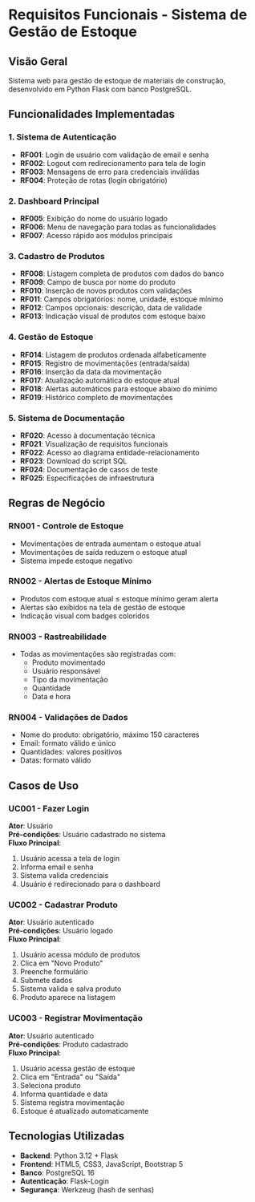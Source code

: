 # Requisitos Funcionais - Sistema de Gestão de Estoque

## Visão Geral
Sistema web para gestão de estoque de materiais de construção, desenvolvido em Python Flask com banco PostgreSQL.

## Funcionalidades Implementadas

### 1. Sistema de Autenticação
- **RF001**: Login de usuário com validação de email e senha
- **RF002**: Logout com redirecionamento para tela de login
- **RF003**: Mensagens de erro para credenciais inválidas
- **RF004**: Proteção de rotas (login obrigatório)

### 2. Dashboard Principal
- **RF005**: Exibição do nome do usuário logado
- **RF006**: Menu de navegação para todas as funcionalidades
- **RF007**: Acesso rápido aos módulos principais

### 3. Cadastro de Produtos
- **RF008**: Listagem completa de produtos com dados do banco
- **RF009**: Campo de busca por nome do produto
- **RF010**: Inserção de novos produtos com validações
- **RF011**: Campos obrigatórios: nome, unidade, estoque mínimo
- **RF012**: Campos opcionais: descrição, data de validade
- **RF013**: Indicação visual de produtos com estoque baixo

### 4. Gestão de Estoque
- **RF014**: Listagem de produtos ordenada alfabeticamente
- **RF015**: Registro de movimentações (entrada/saída)
- **RF016**: Inserção da data da movimentação
- **RF017**: Atualização automática do estoque atual
- **RF018**: Alertas automáticos para estoque abaixo do mínimo
- **RF019**: Histórico completo de movimentações

### 5. Sistema de Documentação
- **RF020**: Acesso à documentação técnica
- **RF021**: Visualização de requisitos funcionais
- **RF022**: Acesso ao diagrama entidade-relacionamento
- **RF023**: Download do script SQL
- **RF024**: Documentação de casos de teste
- **RF025**: Especificações de infraestrutura

## Regras de Negócio

### RN001 - Controle de Estoque
- Movimentações de entrada aumentam o estoque atual
- Movimentações de saída reduzem o estoque atual
- Sistema impede estoque negativo

### RN002 - Alertas de Estoque Mínimo
- Produtos com estoque atual ≤ estoque mínimo geram alerta
- Alertas são exibidos na tela de gestão de estoque
- Indicação visual com badges coloridos

### RN003 - Rastreabilidade
- Todas as movimentações são registradas com:
  - Produto movimentado
  - Usuário responsável
  - Tipo da movimentação
  - Quantidade
  - Data e hora

### RN004 - Validações de Dados
- Nome do produto: obrigatório, máximo 150 caracteres
- Email: formato válido e único
- Quantidades: valores positivos
- Datas: formato válido

## Casos de Uso

### UC001 - Fazer Login
**Ator**: Usuário  
**Pré-condições**: Usuário cadastrado no sistema  
**Fluxo Principal**:
1. Usuário acessa a tela de login
2. Informa email e senha
3. Sistema valida credenciais
4. Usuário é redirecionado para o dashboard

### UC002 - Cadastrar Produto
**Ator**: Usuário autenticado  
**Pré-condições**: Usuário logado  
**Fluxo Principal**:
1. Usuário acessa módulo de produtos
2. Clica em "Novo Produto"
3. Preenche formulário
4. Submete dados
5. Sistema valida e salva produto
6. Produto aparece na listagem

### UC003 - Registrar Movimentação
**Ator**: Usuário autenticado  
**Pré-condições**: Produto cadastrado  
**Fluxo Principal**:
1. Usuário acessa gestão de estoque
2. Clica em "Entrada" ou "Saída"
3. Seleciona produto
4. Informa quantidade e data
5. Sistema registra movimentação
6. Estoque é atualizado automaticamente

## Tecnologias Utilizadas
- **Backend**: Python 3.12 + Flask
- **Frontend**: HTML5, CSS3, JavaScript, Bootstrap 5
- **Banco**: PostgreSQL 16
- **Autenticação**: Flask-Login
- **Segurança**: Werkzeug (hash de senhas)